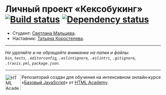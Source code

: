 # Личный проект «Кексобукинг» [![Build status][travis-image]][travis-url] [![Dependency status][dependency-image]][dependency-url]

* Студент: [Светлана Мальцева](https://up.htmlacademy.ru/javascript/8/user/88410).
* Наставник: [Татьяна Коростелева](https://htmlacademy.ru/profile/korosteleva).

---

_Не удаляйте и не обращайте внимание на папки и файлы:_<br>
_`bin`, `tests`, `.editorconfig`, `.eslintignore`, `.eslintrc`, `.gitignore`, `.travis.yml`, `package.json`._

---

<a href="https://htmlacademy.ru/intensive/javascript"><img align="left" width="50" height="50" title="HTML Academy" src="https://up.htmlacademy.ru/static/img/intensive/javascript/logo-for-github.svg"></a>

Репозиторий создан для обучения на интенсивном онлайн‑курсе «[Базовый JavaScript](https://htmlacademy.ru/intensive/javascript)» от [HTML Academy](https://htmlacademy.ru).

[travis-image]: https://travis-ci.org/htmlacademy-javascript/88410-keksobooking.svg?branch=master
[travis-url]: https://travis-ci.org/htmlacademy-javascript/88410-keksobooking
[dependency-image]: https://david-dm.org/htmlacademy-javascript/88410-keksobooking.svg?style=flat-square
[dependency-url]: https://david-dm.org/htmlacademy-javascript/88410-keksobooking
